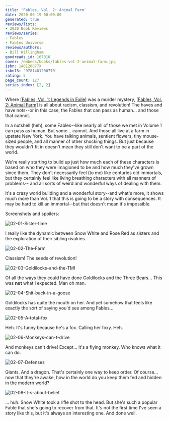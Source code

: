 ```yaml
---
title: 'Fables, Vol. 2: Animal Farm'
date: 2020-06-19 00:00:00
generated: true
reviews/lists:
- 2020 Book Reviews
reviews/series:
- Fables
- Fables Universe
reviews/authors:
- Bill Willingham
goodreads_id: 167010
cover: /embeds/books/fables-vol-2-animal-farm.jpg
isbn: 140120077X
isbn13: '9781401200770'
rating: 5
page_count: 127
series_index: [2, 2]
---
```

Where [[Fables, Vol. 1: Legends in Exile]]() was a murder mystery, [[Fables, Vol. 2: Animal Farm]]() is all about racism, classism, and revolution! The haves and have nots--or in this case, the Fables that can pass as human... and those that cannot.  

In a nutshell (heh), some Fables--like nearly all of those we met in Volume 1 can pass as human. But some... cannot. And those all live at a farm in upstate New York. You have talking animals, sentient flowers, tiny mouse-sized people, and all manner of other shocking things. But just because they wouldn't fit in doesn't mean they still don't want to be a part of the world.  

<!--more-->

We're really starting to build up just how much each of these characters is based on who they were imagioned to be and how much they've grown since them. They don't necessarily feel (to me) like centuries old immortals, but they certainly feel like living breathing characters with all manners of problems-- and all sorts of weird and wonderful ways of dealing with them.  

It's a crazy world building and a wonderful story--and what's more, it shows much more than Vol. 1 that this is going to be a story with consequences. It may be hard to kill an immortal--but that doesn't mean it's impossible.  

Screenshots and spoilers:  

![02-01-Sister-time](/embeds/books/attachments/02-01-sister-time.jpg)  

I really like the dynamic between Snow White and Rose Red as sisters and the exploration of their sibling rivalries.  

![02-02-The-Farm](/embeds/books/attachments/02-02-the-farm.jpg)  

Classism! The seeds of revolution!  

![02-03-Goldilocks-and-the-TMI](/embeds/books/attachments/02-03-goldilocks-and-the-tmi.jpg)  

Of all the ways they could have done Goldilocks and the Three Bears... This was **not** what I expected. Man oh man.  

![02-04-Shit-back-in-a-goose](/embeds/books/attachments/02-04-shit-back-in-a-goose.jpg)  

Goldilocks has quite the mouth on her. And yet somehow that feels like exactly the sort of saying you'd see among Fables...  

![02-05-A-total-fox](/embeds/books/attachments/02-05-a-total-fox.jpg)  

Heh. It's funny because he's a fox. Calling her foxy. Heh.  

![02-06-Monkeys-can-t-drive](/embeds/books/attachments/02-06-monkeys-can-t-drive.jpg)  

And monkeys can't drive! Except... it's a flying monkey. Who knows what it can do.  

![02-07-Defenses](/embeds/books/attachments/02-07-defenses.jpg)  

Giants. And a dragon. That's certainly one way to keep order. Of course... now that they're awake, how in the world do you keep them fed and hidden in the modern world?  

![02-08-It-s-about-belief](/embeds/books/attachments/02-08-it-s-about-belief.jpg)  

... huh. Snow White took a rifle shot to the head. But she's such a popular Fable that she's going to recover from that. It's not the first time I've seen a story like this, but it's always an interesting one. And done well.